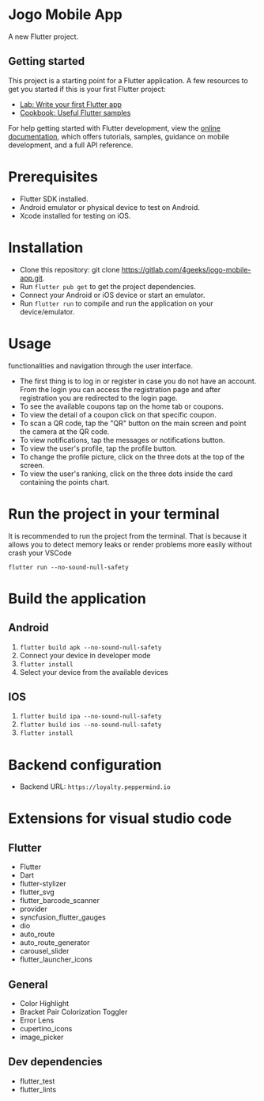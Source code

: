 # Jogo Mobile App
A new Flutter project.

## Getting started

This project is a starting point for a Flutter application.
A few resources to get you started if this is your first Flutter project:

- [Lab: Write your first Flutter app](https://docs.flutter.dev/get-started/codelab)
- [Cookbook: Useful Flutter samples](https://docs.flutter.dev/cookbook)

For help getting started with Flutter development, view the
[online documentation](https://docs.flutter.dev/), which offers tutorials,
samples, guidance on mobile development, and a full API reference.

# Prerequisites

- Flutter SDK installed.
- Android emulator or physical device to test on Android.
- Xcode installed for testing on iOS.

# Installation

- Clone this repository: git clone <https://gitlab.com/4geeks/jogo-mobile-app.git>.
- Run `flutter pub get` to get the project dependencies.
- Connect your Android or iOS device or start an emulator.
- Run `flutter run` to compile and run the application on your device/emulator.

# Usage
functionalities and navigation through the user interface.
 
- The first thing is to log in or register in case you do not have an account. From the login you can access the registration page and after registration you are redirected to the login page.
- To see the available coupons tap on the home tab or coupons.
- To view the detail of a coupon click on that specific coupon.
- To scan a QR code, tap the "QR" button on the main screen and point the camera at the QR code.
- To view notifications, tap the messages or notifications button.
- To view the user's profile, tap the profile button.
- To change the profile picture, click on the three dots at the top of the screen.
- To view the user's ranking, click on the three dots inside the card containing the points chart. 

# Run the project in your terminal

It is recommended to run the project from the terminal. That is because it allows you to detect memory leaks or render problems more easily without crash your VSCode

`flutter run --no-sound-null-safety`

# Build the application
## Android

1. `flutter build apk --no-sound-null-safety`
2. Connect your device in developer mode
3. `flutter install`
4. Select your device from the available devices

## IOS

1. `flutter build ipa --no-sound-null-safety`
2. `flutter build ios --no-sound-null-safety`
3. `flutter install`

# Backend configuration
- Backend URL: `https://loyalty.peppermind.io`

# Extensions for visual studio code

## Flutter

- Flutter
- Dart
- flutter-stylizer
- flutter_svg
- flutter_barcode_scanner
- provider
- syncfusion_flutter_gauges
- dio
- auto_route
- auto_route_generator
- carousel_slider
- flutter_launcher_icons

## General

- Color Highlight
- Bracket Pair Colorization Toggler
- Error Lens
- cupertino_icons
- image_picker

## Dev dependencies

- flutter_test
- flutter_lints


